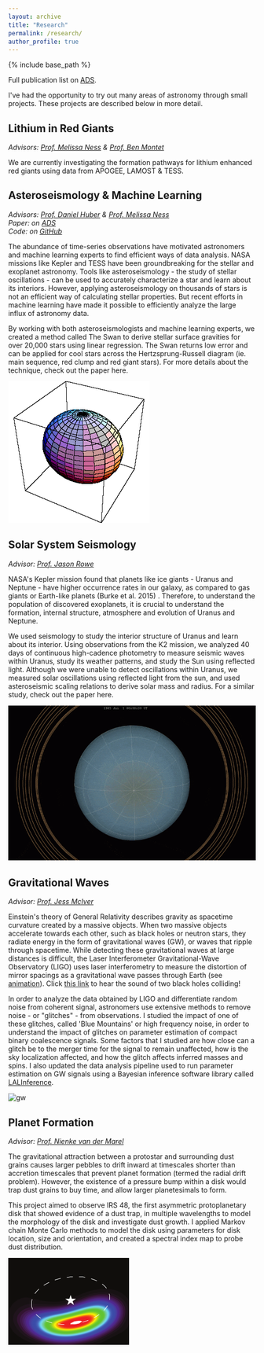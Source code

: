 ```yaml
---
layout: archive
title: "Research"
permalink: /research/
author_profile: true
---
```


{% include base_path %}

Full publication list on [ADS](https://ui.adsabs.harvard.edu/search/q=orcid%3A0000-0001-6180-8482&sort=date%20desc%2C%20bibcode%20desc&p_=0). 

I've had the opportunity to try out many areas of astronomy through small projects. These projects are described below in more detail.

## Lithium in Red Giants
_Advisors: [Prof. Melissa Ness](http://user.astro.columbia.edu/~mkness/Home.html) & [Prof. Ben Montet](https://research.unsw.edu.au/people/dr-ben-montet)_ <br>

We are currently investigating the formation pathways for lithium enhanced red giants using data from APOGEE, LAMOST & TESS.

## Asteroseismology & Machine Learning
_Advisors: [Prof. Daniel Huber](http://www.ifa.hawaii.edu/~dhuber/) & [Prof. Melissa Ness](http://user.astro.columbia.edu/~mkness/Home.html)_ <br>
_Paper: on [ADS](https://ui.adsabs.harvard.edu/abs/2021AJ....161..170S/abstract)_<br>
_Code: on [GitHub](https://github.com/MaryumSayeed/TheSwan)_

The abundance of time-series observations have motivated astronomers and machine learning experts to find efficient ways of data analysis. NASA missions like Kepler and TESS have been groundbreaking for the stellar and exoplanet astronomy. Tools like asteroseismology - the study of stellar oscillations - can be used to accurately characterize a star and learn about its interiors. However, applying asteroseismology on thousands of stars is not an efficient way of calculating stellar properties. But recent efforts in machine learning have made it possible to efficiently analyze the large influx of astronomy data.

By working with both asteroseismologists and machine learning experts, we created a method called The Swan to derive stellar surface gravities for over 20,000 stars using linear regression. The Swan returns low error and can be applied for cool stars across the Hertzsprung-Russell diagram (ie. main sequence, red clump and red giant stars). For more details about the technique, check out the paper here.

![astero](../images/astero.gif)

## Solar System Seismology
_Advisor: [Prof. Jason Rowe](https://physics.ubishops.ca/exoplanets/Jason_Rowe_cv.html)_ <br>

NASA's Kepler mission found that planets like ice giants - Uranus and Neptune - have higher occurrence rates in our galaxy, as compared to gas giants or Earth-like planets (Burke et al. 2015) . Therefore, to understand the population of discovered exoplanets, it is crucial to understand the formation, internal structure, atmosphere and evolution of Uranus and Neptune.

We used seismology to study the interior structure of Uranus and learn about its interior. Using observations from the K2 mission, we analyzed 40 days of continuous high-cadence photometry to measure seismic waves within Uranus, study its weather patterns, and study the Sun using reflected light. Although we were unable to detect oscillations within Uranus, we measured solar oscillations using reflected light from the sun, and used asteroseismic scaling relations to derive solar mass and radius. For a similar study, check out the paper here.

![uranus](../images/uranus.gif)

## Gravitational Waves
_Advisor: [Prof. Jess McIver](https://phas.ubc.ca/users/jess-mciver)_ <br>

Einstein's theory of General Relativity describes gravity as spacetime curvature created by a massive objects. When two massive objects accelerate towards each other, such as black holes or neutron stars, they radiate energy in the form of gravitational waves (GW), or waves that ripple through spacetime. While detecting these gravitational waves at large distances is difficult, the Laser Interferometer Gravitational-Wave Observatory (LIGO) uses laser interferometry to measure the distortion of mirror spacings as a gravitational wave passes through Earth (see [animation](https://www.ligo.caltech.edu/video/ligo20160211v6)). Click [this link](https://www.ligo.caltech.edu/video/ligo20160211v2) to hear the sound of two black holes colliding!

In order to analyze the data obtained by LIGO and differentiate random noise from coherent signal, astronomers use extensive methods to remove noise - or "glitches" - from observations. I studied the impact of one of these glitches, called 'Blue Mountains' or high frequency noise, in order to understand the impact of glitches on parameter estimation of compact binary coalescence signals. Some factors that I studied are how close can a glitch be to the merger time for the signal to remain unaffected, how is the sky localization affected, and how the glitch affects inferred masses and spins. I also updated the data analysis pipeline used to run parameter estimation on GW signals using a Bayesian inference software library called [LALInference](https://ui.adsabs.harvard.edu/abs/2015PhRvD..91d2003V/abstract).

![gw](../images/gw.gif)

## Planet Formation
_Advisor: [Prof. Nienke van der Marel](http://www.nienkevandermarel.com/)_ <br>

The gravitational attraction between a protostar and surrounding dust grains causes larger pebbles to drift inward at timescales shorter than accretion timescales that prevent planet formation (termed the radial drift problem). However, the existence of a pressure bump within a disk would trap dust grains to buy time, and allow larger planetesimals to form.

This project aimed to observe IRS 48, the first asymmetric protoplanetary disk that showed evidence of a dust trap, in multiple wavelengths to model the morphology of the disk and investigate dust growth. I applied Markov chain Monte Carlo methods to model the disk using parameters for disk location, size and orientation, and created a spectral index map to probe dust distribution.

![irs48](../images/irs48.png)




